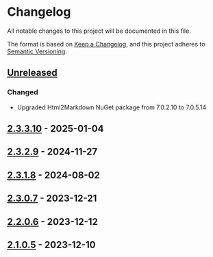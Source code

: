 # Changelog

All notable changes to this project will be documented in this file.

The format is based on [Keep a Changelog](https://keepachangelog.com/en/1.0.0/),
and this project adheres to [Semantic Versioning](https://semver.org/spec/v2.0.0.html).

## [Unreleased]

### Changed
- Upgraded Html2Markdown NuGet package from 7.0.2.10 to 7.0.5.14

## [2.3.3.10] - 2025-01-04

## [2.3.2.9] - 2024-11-27

## [2.3.1.8] - 2024-08-02

## [2.3.0.7] - 2023-12-21

## [2.2.0.6] - 2023-12-12

## [2.1.0.5] - 2023-12-10

[unreleased]: https://github.com/baynezy/Html2Markdown.bayn.es/compare/2.3.3.10...HEAD
[2.3.3.10]: https://github.com/baynezy/Html2Markdown.bayn.es/compare/2.3.2.9...2.3.3.10
[2.3.2.9]: https://github.com/baynezy/Html2Markdown.bayn.es/compare/2.3.1.8...2.3.2.9
[2.3.1.8]: https://github.com/baynezy/Html2Markdown.bayn.es/compare/2.3.0.7...2.3.1.8
[2.3.0.7]: https://github.com/baynezy/Html2Markdown.bayn.es/compare/2.2.0.6...2.3.0.7
[2.2.0.6]: https://github.com/baynezy/Html2Markdown.bayn.es/compare/2.1.0.5...2.2.0.6
[2.1.0.5]: https://github.com/baynezy/Html2Markdown.bayn.es/compare/0a87a2a60c57b43d99d451b6850e9bda6b51f25f...2.1.0.5

